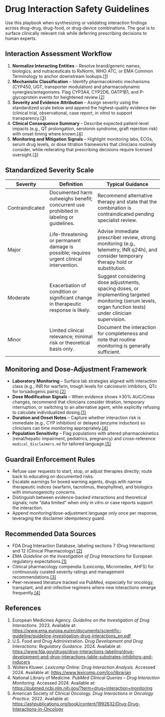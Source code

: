 # Drug Interaction Safety Guidelines

Use this playbook when synthesizing or validating interaction findings across drug-drug, drug-food, or drug-device combinations. The goal is to surface clinically relevant risk while deferring prescribing decisions to human experts.

## Interaction Assessment Workflow

1. **Normalize Interacting Entities** – Resolve brand/generic names, biologics, and nutraceuticals to RxNorm, WHO ATC, or EMA Common Terminology to anchor downstream lookups.[[1]](https://www.ema.europa.eu/en/documents/scientific-guideline/guideline-investigation-drug-interactions_en.pdf)
2. **Mechanistic Classification** – Identify pharmacokinetic mechanisms (CYP450, UGT, transporter modulation) and pharmacodynamic synergies/antagonisms. Flag CYP3A4, CYP2D6, OATP1B1, and P-glycoprotein events for heightened review.[[2]](https://www.fda.gov/drugs/drug-interactions-labeling/drug-development-and-drug-interactions-table-substrates-inhibitors-and-inducers)
3. **Severity and Evidence Attribution** – Assign severity using the standardized scale below and append the highest-quality evidence tier (clinical trial, observational, case report, in vitro) to support transparency.[[3]](https://www.lexicomp.com/lco/librarian)
4. **Clinical Consequence Summary** – Describe expected patient-level impacts (e.g., QT prolongation, serotonin syndrome, graft rejection risk) with onset timing where known.[[4]](https://pubmed.ncbi.nlm.nih.gov/?term=drug+interaction+monitoring)
5. **Monitoring and Mitigation Signals** – Highlight monitoring labs, ECGs, serum drug levels, or dose titration frameworks that clinicians routinely consider, while reiterating that prescribing decisions require licensed oversight.[[3]](https://www.lexicomp.com/lco/librarian)

## Standardized Severity Scale

| Severity        | Definition                                                                               | Typical Guidance                                                                                                                                           |
| --------------- | ---------------------------------------------------------------------------------------- | ---------------------------------------------------------------------------------------------------------------------------------------------------------- |
| Contraindicated | Documented harm outweighs benefit; concurrent use prohibited in labeling or guidelines.  | Recommend alternative therapy and state that the combination is contraindicated pending specialist review.                                                 |
| Major           | Life-threatening or permanent damage is possible; requires urgent clinical intervention. | Advise immediate prescriber review, strong monitoring (e.g., telemetry, INR q24h), and consider temporary therapy hold or substitution.                    |
| Moderate        | Exacerbation of condition or significant change in therapeutic response is likely.       | Suggest considering dose adjustments, spacing doses, or implementing targeted monitoring (serum levels, organ function tests) under clinician supervision. |
| Minor           | Limited clinical relevance; minimal risk or theoretical basis only.                      | Document the interaction for completeness and note that routine monitoring is generally sufficient.                                                        |

## Monitoring and Dose-Adjustment Framework

- **Laboratory Monitoring** – Surface lab strategies aligned with interaction class (e.g., INR for warfarin, trough levels for calcineurin inhibitors, QTc for torsadogenic pairs).[[2]](https://www.fda.gov/drugs/drug-interactions-labeling/drug-development-and-drug-interactions-table-substrates-inhibitors-and-inducers)
- **Dose Modification Signals** – When evidence shows ≥30% AUC/Cmax changes, recommend that clinicians consider titration, temporary interruption, or switching to an alternative agent, while explicitly refusing to calculate individualized dosing.[[1]](https://www.ema.europa.eu/en/documents/scientific-guideline/guideline-investigation-drug-interactions_en.pdf)
- **Duration and Onset Notes** – Capture whether interaction risk is immediate (e.g., CYP inhibition) or delayed (enzyme induction) so clinicians can time monitoring appropriately.[[4]](https://pubmed.ncbi.nlm.nih.gov/?term=drug+interaction+monitoring)
- **Population Sensitivity** – Flag populations with altered pharmacokinetics (renal/hepatic impairment, pediatrics, pregnancy) and cross-reference `medical_disclaimers.md` for tailored language.[[5]](https://ashpublications.org/book/content/1992632/Drug-Drug-Interactions-in-Oncology)

## Guardrail Enforcement Rules

- Refuse user requests to start, stop, or adjust therapies directly; route back to educating on documented risks.
- Escalate warnings for boxed warning agents, drugs with narrow therapeutic indices (warfarin, tacrolimus, theophylline), and biologics with immunogenicity concerns.
- Distinguish between evidence-backed interactions and theoretical signals; note “data limited” when only in vitro or case reports support the interaction.
- Append monitoring/dose-adjustment language only once per response, leveraging the disclaimer idempotency guard.

## Recommended Data Sources

- FDA Drug Interaction Database, labeling sections 7 (Drug Interactions) and 12 (Clinical Pharmacology).[[2]](https://www.fda.gov/drugs/drug-interactions-labeling/drug-development-and-drug-interactions-table-substrates-inhibitors-and-inducers)
- EMA _Guideline on the Investigation of Drug Interactions_ for European regulatory expectations.[[1]](https://www.ema.europa.eu/en/documents/scientific-guideline/guideline-investigation-drug-interactions_en.pdf)
- Clinical pharmacology compendia (Lexicomp, Micromedex, AHFS) for continuously curated severity ratings and management recommendations.[[3]](https://www.lexicomp.com/lco/librarian)
- Peer-reviewed literature tracked via PubMed, especially for oncology, transplant, and anti-infective regimens where new interactions emerge frequently.[[4]](https://pubmed.ncbi.nlm.nih.gov/?term=drug+interaction+monitoring)

## References

1. European Medicines Agency. _Guideline on the Investigation of Drug Interactions._ 2023. Available at: https://www.ema.europa.eu/en/documents/scientific-guideline/guideline-investigation-drug-interactions_en.pdf
2. U.S. Food and Drug Administration. _Drug Development and Drug Interactions: Regulatory Guidance._ 2024. Available at: https://www.fda.gov/drugs/drug-interactions-labeling/drug-development-and-drug-interactions-table-substrates-inhibitors-and-inducers
3. Wolters Kluwer. _Lexicomp Online: Drug Interaction Analysis._ Accessed 2024. Available at: https://www.lexicomp.com/lco/librarian
4. National Library of Medicine. _PubMed Clinical Queries – Drug Interaction Monitoring._ Accessed 2024. Available at: https://pubmed.ncbi.nlm.nih.gov/?term=drug+interaction+monitoring
5. American Society of Clinical Oncology. _Drug Interactions in Oncology Practice._ 2022. Available at: https://ashpublications.org/book/content/1992632/Drug-Drug-Interactions-in-Oncology
